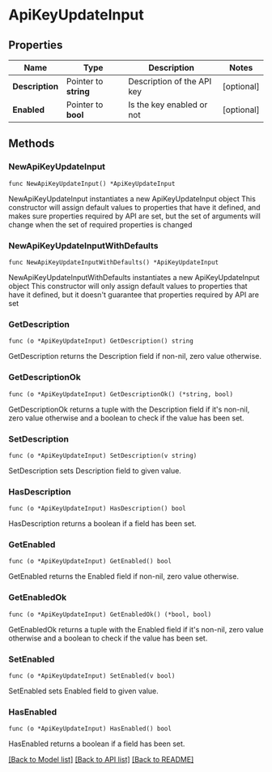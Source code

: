 # ApiKeyUpdateInput

## Properties

Name | Type | Description | Notes
------------ | ------------- | ------------- | -------------
**Description** | Pointer to **string** | Description of the API key | [optional] 
**Enabled** | Pointer to **bool** | Is the key enabled or not | [optional] 

## Methods

### NewApiKeyUpdateInput

`func NewApiKeyUpdateInput() *ApiKeyUpdateInput`

NewApiKeyUpdateInput instantiates a new ApiKeyUpdateInput object
This constructor will assign default values to properties that have it defined,
and makes sure properties required by API are set, but the set of arguments
will change when the set of required properties is changed

### NewApiKeyUpdateInputWithDefaults

`func NewApiKeyUpdateInputWithDefaults() *ApiKeyUpdateInput`

NewApiKeyUpdateInputWithDefaults instantiates a new ApiKeyUpdateInput object
This constructor will only assign default values to properties that have it defined,
but it doesn't guarantee that properties required by API are set

### GetDescription

`func (o *ApiKeyUpdateInput) GetDescription() string`

GetDescription returns the Description field if non-nil, zero value otherwise.

### GetDescriptionOk

`func (o *ApiKeyUpdateInput) GetDescriptionOk() (*string, bool)`

GetDescriptionOk returns a tuple with the Description field if it's non-nil, zero value otherwise
and a boolean to check if the value has been set.

### SetDescription

`func (o *ApiKeyUpdateInput) SetDescription(v string)`

SetDescription sets Description field to given value.

### HasDescription

`func (o *ApiKeyUpdateInput) HasDescription() bool`

HasDescription returns a boolean if a field has been set.

### GetEnabled

`func (o *ApiKeyUpdateInput) GetEnabled() bool`

GetEnabled returns the Enabled field if non-nil, zero value otherwise.

### GetEnabledOk

`func (o *ApiKeyUpdateInput) GetEnabledOk() (*bool, bool)`

GetEnabledOk returns a tuple with the Enabled field if it's non-nil, zero value otherwise
and a boolean to check if the value has been set.

### SetEnabled

`func (o *ApiKeyUpdateInput) SetEnabled(v bool)`

SetEnabled sets Enabled field to given value.

### HasEnabled

`func (o *ApiKeyUpdateInput) HasEnabled() bool`

HasEnabled returns a boolean if a field has been set.


[[Back to Model list]](../README.md#documentation-for-models) [[Back to API list]](../README.md#documentation-for-api-endpoints) [[Back to README]](../README.md)


